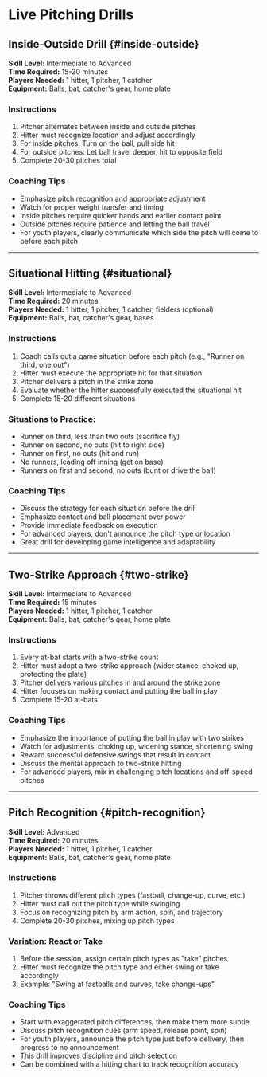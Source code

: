 # Live Pitching Drills

## Inside-Outside Drill {#inside-outside}

**Skill Level:** Intermediate to Advanced  
**Time Required:** 15-20 minutes  
**Players Needed:** 1 hitter, 1 pitcher, 1 catcher  
**Equipment:** Balls, bat, catcher's gear, home plate

### Instructions

1. Pitcher alternates between inside and outside pitches
2. Hitter must recognize location and adjust accordingly
3. For inside pitches: Turn on the ball, pull side hit
4. For outside pitches: Let ball travel deeper, hit to opposite field
5. Complete 20-30 pitches total

### Coaching Tips

- Emphasize pitch recognition and appropriate adjustment
- Watch for proper weight transfer and timing
- Inside pitches require quicker hands and earlier contact point
- Outside pitches require patience and letting the ball travel
- For youth players, clearly communicate which side the pitch will come to before each pitch

---

## Situational Hitting {#situational}

**Skill Level:** Intermediate to Advanced  
**Time Required:** 20 minutes  
**Players Needed:** 1 hitter, 1 pitcher, 1 catcher, fielders (optional)  
**Equipment:** Balls, bat, catcher's gear, bases

### Instructions

1. Coach calls out a game situation before each pitch (e.g., "Runner on third, one out")
2. Hitter must execute the appropriate hit for that situation
3. Pitcher delivers a pitch in the strike zone
4. Evaluate whether the hitter successfully executed the situational hit
5. Complete 15-20 different situations

### Situations to Practice:
- Runner on third, less than two outs (sacrifice fly)
- Runner on second, no outs (hit to right side)
- Runner on first, no outs (hit and run)
- No runners, leading off inning (get on base)
- Runners on first and second, no outs (bunt or drive the ball)

### Coaching Tips

- Discuss the strategy for each situation before the drill
- Emphasize contact and ball placement over power
- Provide immediate feedback on execution
- For advanced players, don't announce the pitch type or location
- Great drill for developing game intelligence and adaptability

---

## Two-Strike Approach {#two-strike}

**Skill Level:** Intermediate to Advanced  
**Time Required:** 15 minutes  
**Players Needed:** 1 hitter, 1 pitcher, 1 catcher  
**Equipment:** Balls, bat, catcher's gear, home plate

### Instructions

1. Every at-bat starts with a two-strike count
2. Hitter must adopt a two-strike approach (wider stance, choked up, protecting the plate)
3. Pitcher delivers various pitches in and around the strike zone
4. Hitter focuses on making contact and putting the ball in play
5. Complete 15-20 at-bats

### Coaching Tips

- Emphasize the importance of putting the ball in play with two strikes
- Watch for adjustments: choking up, widening stance, shortening swing
- Reward successful defensive swings that result in contact
- Discuss the mental approach to two-strike hitting
- For advanced players, mix in challenging pitch locations and off-speed pitches

---

## Pitch Recognition {#pitch-recognition}

**Skill Level:** Advanced  
**Time Required:** 20 minutes  
**Players Needed:** 1 hitter, 1 pitcher, 1 catcher  
**Equipment:** Balls, bat, catcher's gear, home plate

### Instructions

1. Pitcher throws different pitch types (fastball, change-up, curve, etc.)
2. Hitter must call out the pitch type while swinging
3. Focus on recognizing pitch by arm action, spin, and trajectory
4. Complete 20-30 pitches, mixing up pitch types

### Variation: React or Take
1. Before the session, assign certain pitch types as "take" pitches
2. Hitter must recognize the pitch type and either swing or take accordingly
3. Example: "Swing at fastballs and curves, take change-ups"

### Coaching Tips

- Start with exaggerated pitch differences, then make them more subtle
- Discuss pitch recognition cues (arm speed, release point, spin)
- For youth players, announce the pitch type just before delivery, then progress to no announcement
- This drill improves discipline and pitch selection
- Can be combined with a hitting chart to track recognition accuracy

